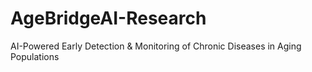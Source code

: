 # AgeBridgeAI-Research
AI-Powered Early Detection &amp; Monitoring of Chronic Diseases in Aging Populations
